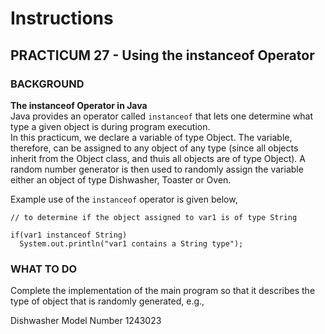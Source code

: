 # Instructions  

## PRACTICUM 27 - Using the instanceof Operator<br>

### BACKGROUND

**The instanceof Operator in Java**<br>
Java provides an operator called `instanceof` that lets one determine
what type a given object is during program execution.  
In this practicum, we declare a variable
of type Object. The variable, therefore, can be assigned to any object
of any type (since all objects inherit from the Object class, and thuis
all objects are of type Object). A random number generator is then used
to randomly assign the variable either an object of type Dishwasher, Toaster or Oven.

Example use of the `instanceof` operator is given below,

```
// to determine if the object assigned to var1 is of type String

if(var1 instanceof String)
  System.out.println("var1 contains a String type");
```

### WHAT TO DO<br>
Complete the implementation of the main program so that it describes
the type of object that is randomly generated, e.g.,

Dishwasher  Model Number 1243023
